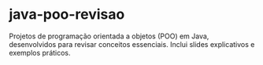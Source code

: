# java-poo-revisao
Projetos de programação orientada a objetos (POO) em Java, desenvolvidos para revisar conceitos essenciais. Inclui slides explicativos e exemplos práticos.
